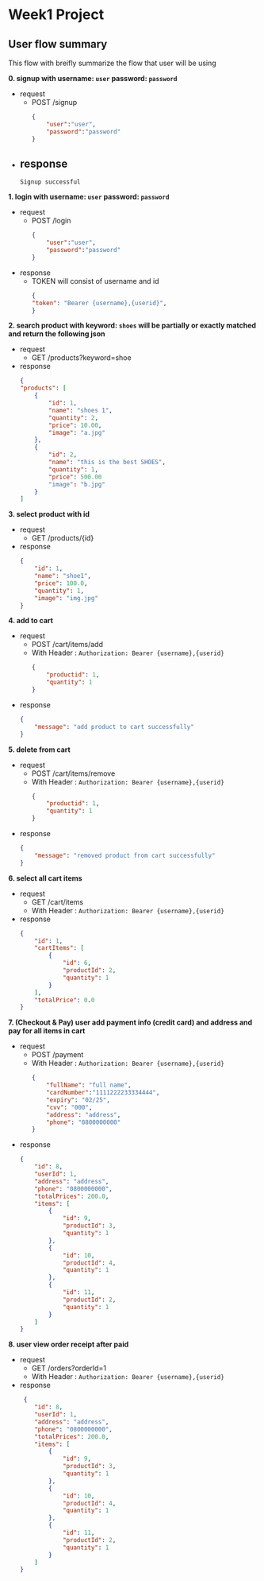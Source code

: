 # Week1 Project

##  User flow summary
This flow with breifly summarize the flow that user will be using


**0. signup with username: `user` password: `password`**
- request
  - POST /signup
    ```json
    {
        "user":"user",
        "password":"password"
    }
    ```
- response
  - 
    ```string
    Signup successful
    ```

**1. login with username: `user` password: `password`**
- request
  - POST /login
    ```json
    {
        "user":"user",
        "password":"password"
    }
    ```
- response
  - TOKEN will consist of username and id
    ```json
    {
    "token": "Bearer {username},{userid}",
    }
    ```


**2. search product with keyword: `shoes` will be partially or exactly matched and return the following json**
- request
  - GET /products?keyword=shoe
- response
    ```json
    {
    "products": [
        {
            "id": 1,
            "name": "shoes 1",
            "quantity": 2,
            "price": 10.00,
            "image": "a.jpg"
        },
        {
            "id": 2,
            "name": "this is the best SHOES",
            "quantity": 1,
            "price": 500.00
            "image": "b.jpg"
        }
    ]
    ```



**3. select product with id**
- request
  - GET /products/{id}
- response
    ```json
    {
        "id": 1,
        "name": "shoe1",
        "price": 100.0,
        "quantity": 1,
        "image": "img.jpg"
    }
    ```

**4. add to cart**
- request
  - POST /cart/items/add
  - With Header : `Authorization: Bearer {username},{userid}`
    ```json
    {
        "productid": 1,
        "quantity": 1
    }
    ```
- response
    ```json
    {
        "message": "add product to cart successfully"
    }
    ```

**5. delete from cart**
- request
  - POST /cart/items/remove
  - With Header : `Authorization: Bearer {username},{userid}`
    ```json
    {
        "productid": 1,
        "quantity": 1
    }
    ```
- response
    ```json
    {
        "message": "removed product from cart successfully"
    }
    ```

**6. select all cart items**
- request
  - GET /cart/items
  - With Header : `Authorization: Bearer {username},{userid}`
- response
    ```json
    {
        "id": 1,
        "cartItems": [
            {
                "id": 6,
                "productId": 2,
                "quantity": 1
            }
        ],
        "totalPrice": 0.0
    }
    ```

**7. (Checkout & Pay) user add payment info (credit card) and address and pay for all items in cart**
- request
  - POST /payment
  - With Header : `Authorization: Bearer {username},{userid}`
    ```json
    {
        "fullName": "full name",
        "cardNumber":"1111222233334444",
        "expiry": "02/25",
        "cvv": "000",
        "address": "address",
        "phone": "0800000000"
    }
    ```
- response
    ```json
    {
        "id": 8,
        "userId": 1,
        "address": "address",
        "phone": "0800000000",
        "totalPrices": 200.0,
        "items": [
            {
                "id": 9,
                "productId": 3,
                "quantity": 1
            },
            {
                "id": 10,
                "productId": 4,
                "quantity": 1
            },
            {
                "id": 11,
                "productId": 2,
                "quantity": 1
            }
        ]
    }
    ```

**8. user view order receipt after paid**
- request
  - GET /orders?orderId=1
  - With Header : `Authorization: Bearer {username},{userid}`
- response
    ```json
     {
        "id": 8,
        "userId": 1,
        "address": "address",
        "phone": "0800000000",
        "totalPrices": 200.0,
        "items": [
            {
                "id": 9,
                "productId": 3,
                "quantity": 1
            },
            {
                "id": 10,
                "productId": 4,
                "quantity": 1
            },
            {
                "id": 11,
                "productId": 2,
                "quantity": 1
            }
        ]
    }
    ```
